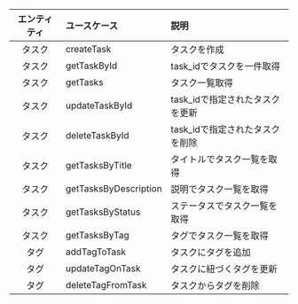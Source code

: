 | エンティティ | ユースケース | 説明 |
|:------------:|:-------------------------|:---------------------------------------------|
| タスク | createTask | タスクを作成 |
| タスク | getTaskById | task_idでタスクを一件取得 |
| タスク | getTasks | タスク一覧取得 |
| タスク | updateTaskById | task_idで指定されたタスクを更新 |
| タスク | deleteTaskById | task_idで指定されたタスクを削除 |
| タスク | getTasksByTitle | タイトルでタスク一覧を取得 |
| タスク | getTasksByDescription | 説明でタスク一覧を取得 |
| タスク | getTasksByStatus | ステータスでタスク一覧を取得 |
| タスク | getTasksByTag | タグでタスク一覧を取得 |
| タグ | addTagToTask | タスクにタグを追加 |
| タグ | updateTagOnTask | タスクに紐づくタグを更新 |
| タグ | deleteTagFromTask | タスクからタグを削除 |
